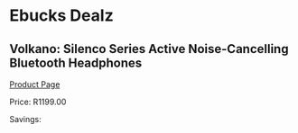
# Ebucks Dealz
## Volkano: Silenco Series Active Noise-Cancelling Bluetooth Headphones
[Product Page](https://www.ebucks.com/web/shop/productSelected.do?prodId=462422831&catId=1157555360)

Price: R1199.00

Savings: 


	